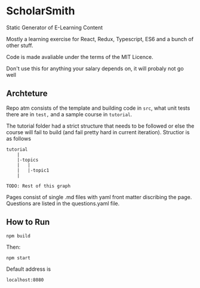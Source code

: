 # ScholarSmith

Static Generator of E-Learning Content

Mostly a learning exercise for React, Redux, Typescript, ES6 and a bunch of other stuff.

Code is made avaliable under the terms of the MIT Licence.

Don't use this for anything your salary depends on, it will probaly not go well

## Archteture

Repo atm consists of the template and building code in `src`, what unit tests there are in `test,` and a sample course in `tutorial`.

The tutorial folder had a strict structure that needs to be followed or else the course will fail to build (and fail pretty hard in current iteration). Structior is as follows

```
tutorial
    |
    |-topics
    |   |
    |   |-topic1
    |

TODO: Rest of this graph
```

Pages consist of single .md files with yaml front matter discribing the page. Questions are listed in the questions.yaml file.

## How to Run

`npm build`

Then:

`npm start`

Default address is

`localhost:8080`